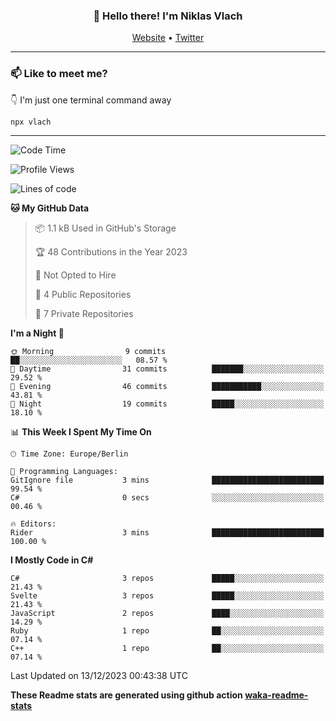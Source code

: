 <h3 align="center">👋 Hello there! I'm Niklas Vlach</h3>
<p align="center">
  <a href="https://niklas-vlach.com">Website</a> •
  <a href="https://twitter.com/NiklasVlach">Twitter</a>
</p>

---

### 📫 Like to meet me?

👇 I'm just one terminal command away

```bash
npx vlach
```

---
<!--START_SECTION:waka-->
![Code Time](http://img.shields.io/badge/Code%20Time-504%20hrs%2055%20mins-blue)

![Profile Views](http://img.shields.io/badge/Profile%20Views-0-blue)

![Lines of code](https://img.shields.io/badge/From%20Hello%20World%20I%27ve%20Written-74.0%20thousand%20lines%20of%20code-blue)

**🐱 My GitHub Data** 

> 📦 1.1 kB Used in GitHub's Storage 
 > 
> 🏆 48 Contributions in the Year 2023
 > 
> 🚫 Not Opted to Hire
 > 
> 📜 4 Public Repositories 
 > 
> 🔑 7 Private Repositories 
 > 
**I'm a Night 🦉** 

```text
🌞 Morning                9 commits           ██░░░░░░░░░░░░░░░░░░░░░░░   08.57 % 
🌆 Daytime                31 commits          ███████░░░░░░░░░░░░░░░░░░   29.52 % 
🌃 Evening                46 commits          ███████████░░░░░░░░░░░░░░   43.81 % 
🌙 Night                  19 commits          █████░░░░░░░░░░░░░░░░░░░░   18.10 % 
```


📊 **This Week I Spent My Time On** 

```text
🕑︎ Time Zone: Europe/Berlin

💬 Programming Languages: 
GitIgnore file           3 mins              █████████████████████████   99.54 % 
C#                       0 secs              ░░░░░░░░░░░░░░░░░░░░░░░░░   00.46 % 

🔥 Editors: 
Rider                    3 mins              █████████████████████████   100.00 % 
```

**I Mostly Code in C#** 

```text
C#                       3 repos             █████░░░░░░░░░░░░░░░░░░░░   21.43 % 
Svelte                   3 repos             █████░░░░░░░░░░░░░░░░░░░░   21.43 % 
JavaScript               2 repos             ████░░░░░░░░░░░░░░░░░░░░░   14.29 % 
Ruby                     1 repo              ██░░░░░░░░░░░░░░░░░░░░░░░   07.14 % 
C++                      1 repo              ██░░░░░░░░░░░░░░░░░░░░░░░   07.14 % 
```




 Last Updated on 13/12/2023 00:43:38 UTC
<!--END_SECTION:waka-->

**These Readme stats are generated using github action [waka-readme-stats](https://github.com/anmol098/waka-readme-stats)**
